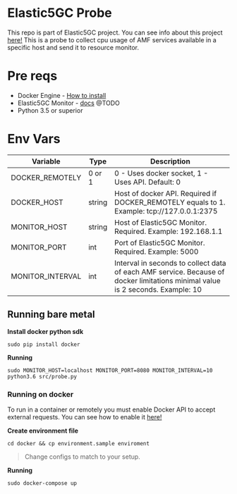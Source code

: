 # Elastic5GC Probe
This repo is part of Elastic5GC project. You can see info about this project [here!](#)
This is a probe to collect cpu usage of AMF services available in a specific host and send it to resource monitor.

# Pre reqs
* Docker Engine - [How to install](https://docs.docker.com/engine/install/)
* Elastic5GC Monitor - [docs](#) @TODO
* Python 3.5 or superior

# Env Vars
|Variable|Type|Description|
|-|-|-|
|DOCKER_REMOTELY| 0 or 1 |0 - Uses docker socket, 1 - Uses API. Default: 0|
|DOCKER_HOST| string | Host of docker API. Required if DOCKER_REMOTELY equals to 1. Example: tcp://127.0.0.1:2375|
|MONITOR_HOST| string | Host of Elastic5GC Monitor. Required. Example: 192.168.1.1|
|MONITOR_PORT| int |Port of Elastic5GC Monitor. Required. Example: 5000|
|MONITOR_INTERVAL| int | Interval in seconds to collect data of each AMF service. Because of docker limitations minimal value is 2 seconds.  Example: 10|


## Running bare metal

**Install docker python sdk**

``sudo pip install docker``

**Running**

``sudo MONITOR_HOST=localhost MONITOR_PORT=8080 MONITOR_INTERVAL=10 python3.6 src/probe.py``

### Running on docker
To run in a container or remotely you must enable Docker API to accept external requests. You can see how to enable it [here!](https://docs.docker.com/engine/reference/commandline/dockerd/)

**Create environment file**

``cd docker && cp environment.sample enviroment``
>Change configs to match to your setup.

**Running**

``sudo docker-compose up``
